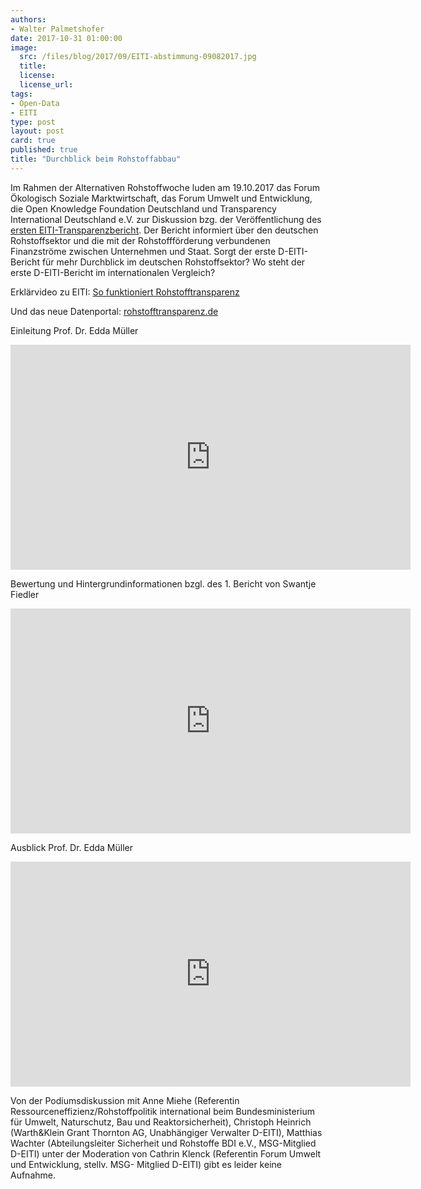 ```yaml
---
authors: 
- Walter Palmetshofer
date: 2017-10-31 01:00:00
image:
  src: /files/blog/2017/09/EITI-abstimmung-09082017.jpg
  title: 
  license:
  license_url: 
tags:
- Open-Data
- EITI
type: post
layout: post
card: true
published: true
title: "Durchblick beim Rohstoffabbau" 
---
```


Im Rahmen der Alternativen Rohstoffwoche luden am 19.10.2017 das Forum Ökologisch Soziale Marktwirtschaft, das Forum Umwelt und Entwicklung, die Open Knowledge Foundation Deutschland und Transparency International Deutschland e.V. zur Diskussion bzg. der Veröffentlichung des [ersten EITI-Transparenzbericht](www.d-eiti.de/wp-content/uploads/2017/08/1_D-EITI_Bericht_-fuer_-2016.pdf). Der Bericht informiert über den deutschen Rohstoffsektor und die mit der Rohstoffförderung verbundenen Finanzströme zwischen Unternehmen und Staat. Sorgt der erste D-EITI-Bericht für mehr Durchblick im deutschen Rohstoffsektor? Wo steht der erste D-EITI-Bericht im internationalen Vergleich? 

Erklärvideo zu EITI: [So funktioniert Rohstofftransparenz](https://www.facebook.com/EITIDeutschland/videos/254272028419241/)

Und das neue Datenportal: [rohstofftransparenz.de](rohstofftransparenz.de) 


Einleitung Prof. Dr. Edda Müller  
<iframe width="640" height="360" src="https://www.youtube.com/embed/EqCd3Trxiug" frameborder="0" gesture="media" allowfullscreen></iframe>

Bewertung und Hintergrundinformationen bzgl. des 1. Bericht von Swantje Fiedler
<iframe width="640" height="360" src="https://www.youtube.com/embed/Vv3uznhj0WI" frameborder="0" gesture="media" allowfullscreen></iframe>

Ausblick Prof. Dr. Edda Müller
<iframe width="640" height="360" src="https://www.youtube.com/embed/QOY8iW5A33g" frameborder="0" gesture="media" allowfullscreen></iframe>


Von der Podiumsdiskussion mit Anne Miehe (Referentin Ressourceneffizienz/Rohstoffpolitik international beim Bundesministerium für Umwelt, Naturschutz, Bau und Reaktorsicherheit), Christoph Heinrich (Warth&Klein Grant Thornton AG,  Unabhängiger Verwalter D-EITI), Matthias Wachter (Abteilungsleiter Sicherheit und Rohstoffe BDI e.V., MSG-Mitglied D-EITI) unter der Moderation von Cathrin Klenck (Referentin Forum Umwelt und Entwicklung, stellv. MSG-
Mitglied D-EITI) gibt es leider keine Aufnahme. 




